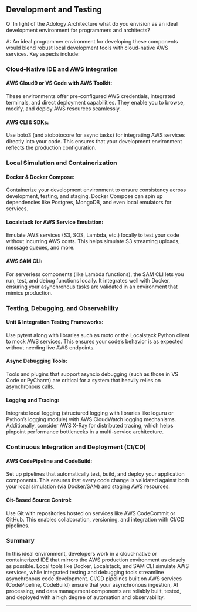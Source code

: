 ## Development and Testing
Q: In light of the Adology Architecture what do you envision as an ideal development environment for programmers and architects?

A: An ideal programmer environment for developing these components would blend robust local development tools with cloud-native AWS services. Key aspects include:

### Cloud-Native IDE and AWS Integration
####	AWS Cloud9 or VS Code with AWS Toolkit:
These environments offer pre-configured AWS credentials, integrated terminals, and direct deployment capabilities. They enable you to browse, modify, and deploy AWS resources seamlessly.
#### AWS CLI & SDKs:
Use boto3 (and aiobotocore for async tasks) for integrating AWS services directly into your code. This ensures that your development environment reflects the production configuration.

### Local Simulation and Containerization
####	Docker & Docker Compose:
Containerize your development environment to ensure consistency across development, testing, and staging. Docker Compose can spin up dependencies like Postgres, MongoDB, and even local emulators for services.
####	Localstack for AWS Service Emulation:
Emulate AWS services (S3, SQS, Lambda, etc.) locally to test your code without incurring AWS costs. This helps simulate S3 streaming uploads, message queues, and more.
####	AWS SAM CLI:
For serverless components (like Lambda functions), the SAM CLI lets you run, test, and debug functions locally. It integrates well with Docker, ensuring your asynchronous tasks are validated in an environment that mimics production.

### Testing, Debugging, and Observability
####	Unit & Integration Testing Frameworks:
Use pytest along with libraries such as moto or the Localstack Python client to mock AWS services. This ensures your code’s behavior is as expected without needing live AWS endpoints.
####	Async Debugging Tools:
Tools and plugins that support asyncio debugging (such as those in VS Code or PyCharm) are critical for a system that heavily relies on asynchronous calls.
####	Logging and Tracing:
Integrate local logging (structured logging with libraries like loguru or Python’s logging module) with AWS CloudWatch logging mechanisms. Additionally, consider AWS X-Ray for distributed tracing, which helps pinpoint performance bottlenecks in a multi-service architecture.

### Continuous Integration and Deployment (CI/CD)
#### AWS CodePipeline and CodeBuild:
Set up pipelines that automatically test, build, and deploy your application components. This ensures that every code change is validated against both your local simulation (via Docker/SAM) and staging AWS resources.
####	Git-Based Source Control:
Use Git with repositories hosted on services like AWS CodeCommit or GitHub. This enables collaboration, versioning, and integration with CI/CD pipelines.

### Summary

In this ideal environment, developers work in a cloud-native or containerized IDE that mirrors the AWS production environment as closely as possible. Local tools like Docker, Localstack, and SAM CLI simulate AWS services, while integrated testing and debugging tools streamline asynchronous code development. CI/CD pipelines built on AWS services (CodePipeline, CodeBuild) ensure that your asynchronous ingestion, AI processing, and data management components are reliably built, tested, and deployed with a high degree of automation and observability.

----
<!--BREAK-->
